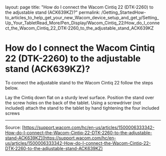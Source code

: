 layout: page
title: "How do I connect the Wacom Cintiq 22 (DTK-2260) to the adjustable stand (ACK639KZ)?"
permalink: /Getting_StartedHow-to_articles_to_help_get_your_new_Wacom_device_setup_and_get_y/Setting_Up_Your_TabletRead_More/Pen_Display/Wacom_Cintiq_22/How_do_I_connect_the_Wacom_Cintiq_22_DTK-2260_to_the_adjustable_stand_ACK639KZ

# How do I connect the Wacom Cintiq 22 (DTK-2260) to the adjustable stand (ACK639KZ)?

To connect the adjustable stand to the Wacom Cintiq 22 follow the steps below.

Lay the Cintiq down flat on a sturdy level surface.
Position the stand over the screw holes on the back of the tablet.
Using a screwdriver (not included) attach the stand to the tablet by hand tightening the four included screws

---
Source: [https://support.wacom.com/hc/en-us/articles/1500006333342-How-do-I-connect-the-Wacom-Cintiq-22-DTK-2260-to-the-adjustable-stand-ACK639KZ](https://support.wacom.com/hc/en-us/articles/1500006333342-How-do-I-connect-the-Wacom-Cintiq-22-DTK-2260-to-the-adjustable-stand-ACK639KZ)

